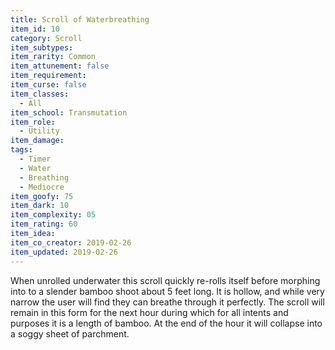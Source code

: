 ```yaml
---
title: Scroll of Waterbreathing
item_id: 10
category: Scroll
item_subtypes:
item_rarity: Common
item_attunement: false
item_requirement:
item_curse: false
item_classes:
  - All
item_school: Transmutation
item_role:
  - Utility
item_damage:
tags:
  - Timer
  - Water
  - Breathing
  - Mediocre
item_goofy: 75
item_dark: 10
item_complexity: 05
item_rating: 60
item_idea:
item_co_creator: 2019-02-26
item_updated: 2019-02-26
---
```


When unrolled underwater this scroll quickly re-rolls itself before morphing into to a slender bamboo shoot about 5 feet long. It is hollow, and while very narrow the user will find they can breathe through it perfectly. The scroll will remain in this form for the next hour during which for all intents and purposes it is a length of bamboo. At the end of the hour it will collapse into a soggy sheet of parchment.